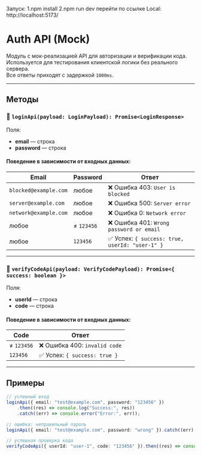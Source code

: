 Запуск: 1.npm install
2.npm run dev
перейти по ссылке  Local: http://localhost:5173/


# Auth API (Mock)

Модуль с мок-реализацией API для авторизации и верификации кода.  
Используется для тестирования клиентской логики без реального сервера.  
Все ответы приходят с задержкой `1000ms`.

---

## Методы

### 🔹 `loginApi(payload: LoginPayload): Promise<LoginResponse>`

Поля:

-   **email** — строка
-   **password** — строка

#### Поведение в зависимости от входных данных:

| Email                 | Password   | Ответ                                           |
| --------------------- | ---------- | ----------------------------------------------- |
| `blocked@example.com` | любое      | ❌ Ошибка 403: `User is blocked`                |
| `server@example.com`  | любое      | ❌ Ошибка 500: `Server error`                   |
| `network@example.com` | любое      | ❌ Ошибка 0: `Network error`                    |
| любое                 | ≠ `123456` | ❌ Ошибка 401: `Wrong password or email`        |
| любое                 | `123456`   | ✅ Успех: `{ success: true, userId: "user-1" }` |

---

### 🔹 `verifyCodeApi(payload: VerifyCodePayload): Promise<{ success: boolean }>`

Поля:

-   **userId** — строка
-   **code** — строка

#### Поведение в зависимости от входных данных:

| Code       | Ответ                         |
| ---------- | ----------------------------- |
| ≠ `123456` | ❌ Ошибка 400: `invalid code` |
| `123456`   | ✅ Успех: `{ success: true }` |

---

## Примеры

```ts
// успешный вход
loginApi({ email: "test@example.com", password: "123456" })
    .then((res) => console.log("Success:", res))
    .catch((err) => console.error("Error:", err));

// ошибка: неправильный пароль
loginApi({ email: "test@example.com", password: "wrong" }).catch((err) => console.error("Error:", err));

// успешная проверка кода
verifyCodeApi({ userId: "user-1", code: "123456" }).then((res) => console.log("Code verified:", res));
```
